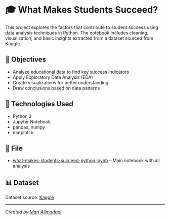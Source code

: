 # 🎓 What Makes Students Succeed?

This project explores the factors that contribute to student success using data analysis techniques in Python. The notebook includes cleaning, visualization, and basic insights extracted from a dataset sourced from Kaggle.

## 🎯 Objectives

- Analyze educational data to find key success indicators  
- Apply Exploratory Data Analysis (EDA)  
- Create visualizations for better understanding  
- Draw conclusions based on data patterns  

## 🧰 Technologies Used

- Python 3  
- Jupyter Notebook  
- pandas, numpy  
- matplotlib  

## 📁 File

- [what-makes-students-succeed-python.ipynb](./what-makes-students-succeed/what-makes-students-succeed-python.ipynb) – Main notebook with all analysis

## 📊 Dataset

Dataset source: [Kaggle](https://www.kaggle.com/)

---

*Created by [Mari Alimadadi](https://github.com/mari-alimadadi)*
